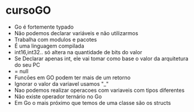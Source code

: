 # cursoGO

- Go é fortemente typado
- Não podemos declarar variáveis e não utilizarmos
- Trabalha com modulos e pacotes
- É uma linguagem compilada
- int16,int32.. só altera na quantidade de bits do valor
- Se Declarar apenas int, ele vai tomar como base o valor da arquitetura do seu PC
- <nil> = null
- Funcōes em GO podem ter mais de um retorno
- Ignorar o valor da variavel usamos "_"
- Nao podemos realizar operacoes com variaveis com tipos diferentes
- Não existe operador ternário no Go 
- Em Go o mais próximo que temos de uma classe são os structs